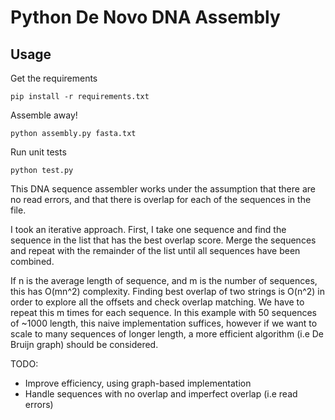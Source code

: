 # Python De Novo DNA Assembly

## Usage
Get the requirements
```
pip install -r requirements.txt
```
Assemble away!
```
python assembly.py fasta.txt
```

Run unit tests
```
python test.py
```

This DNA sequence assembler works under the assumption that there are no read errors, and that there is overlap for each of the sequences in the file. 

I took an iterative approach. First, I take one sequence and find the sequence in the list that has the best overlap score. Merge the sequences and repeat with the remainder of the list until all sequences have been combined.

If n is the average length of sequence, and m is the number of sequences, this has O(mn^2) complexity. Finding best overlap of two strings is O(n^2) in order to explore all the offsets and check overlap matching. We have to repeat this m times for each sequence. In this example with 50 sequences of ~1000 length, this naive implementation suffices, however if we want to scale to many sequences of longer length, a more efficient algorithm (i.e De Bruijn graph) should be considered.

TODO:

- Improve efficiency, using graph-based implementation
- Handle sequences with no overlap and imperfect overlap (i.e read errors)
